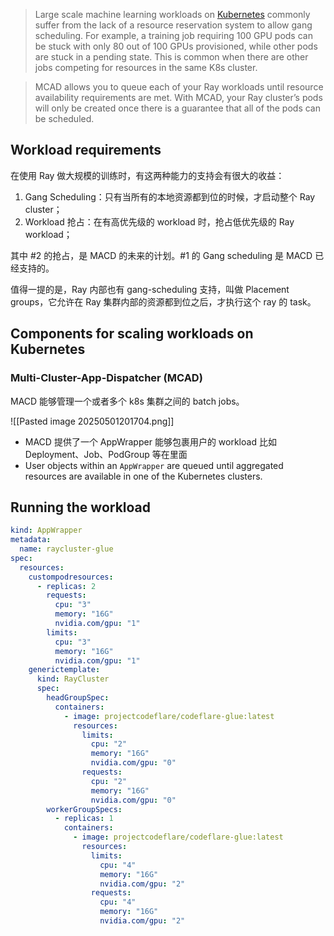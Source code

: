 > Large scale machine learning workloads on [Kubernetes](https://kubernetes.io/) commonly suffer from the lack of a resource reservation system to allow gang scheduling. For example, a training job requiring 100 GPU pods can be stuck with only 80 out of 100 GPUs provisioned, while other pods are stuck in a pending state. This is common when there are other jobs competing for resources in the same K8s cluster.

> MCAD allows you to queue each of your Ray workloads until resource availability requirements are met. With MCAD, your Ray cluster’s pods will only be created once there is a guarantee that all of the pods can be scheduled.

## Workload requirements

在使用 Ray 做大规模的训练时，有这两种能力的支持会有很大的收益：

1. Gang Scheduling：只有当所有的本地资源都到位的时候，才启动整个 Ray cluster；
2. Workload 抢占：在有高优先级的 workload 时，抢占低优先级的 Ray workload；

其中 #2 的抢占，是 MACD 的未来的计划。#1 的 Gang scheduling 是 MACD 已经支持的。

值得一提的是，Ray 内部也有 gang-scheduling 支持，叫做 Placement groups，它允许在 Ray 集群内部的资源都到位之后，才执行这个 ray 的 task。

## Components for scaling workloads on Kubernetes

### Multi-Cluster-App-Dispatcher (MCAD)

MACD 能够管理一个或者多个 k8s 集群之间的 batch jobs。

![[Pasted image 20250501201704.png]]

- MACD 提供了一个 AppWrapper 能够包裹用户的 workload 比如 Deployment、Job、PodGroup 等在里面
- User objects within an `AppWrapper` are queued until aggregated resources are available in one of the Kubernetes clusters.

## Running the workload

```yaml
kind: AppWrapper
metadata:
  name: raycluster-glue
spec:
  resources:
    custompodresources:
      - replicas: 2
        requests:
          cpu: "3"
          memory: "16G"
          nvidia.com/gpu: "1"
        limits:
          cpu: "3"
          memory: "16G"
          nvidia.com/gpu: "1"
    generictemplate:
      kind: RayCluster
      spec:
        headGroupSpec:
          containers:
            - image: projectcodeflare/codeflare-glue:latest
              resources:
                limits:
                  cpu: "2"
                  memory: "16G"
                  nvidia.com/gpu: "0"
                requests:
                  cpu: "2"
                  memory: "16G"
                  nvidia.com/gpu: "0"
        workerGroupSpecs:
          - replicas: 1
            containers:
              - image: projectcodeflare/codeflare-glue:latest
                resources:
                  limits:
                    cpu: "4"
                    memory: "16G"
                    nvidia.com/gpu: "2"
                  requests:
                    cpu: "4"
                    memory: "16G"
                    nvidia.com/gpu: "2"

```